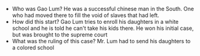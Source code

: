 - Who was Gao Lum?
	He was a successful chinese man in the South. One who had moved there to fill the void of slaves that had left.
- How did this start?
	Gao Lum tries to enroll his daughters in a white school and he is told he can't take his kids there. He won his initial case, but was brought to the supreme court
- What was the ruling of this case?
	Mr. Lum had to send his daughters to a colored school